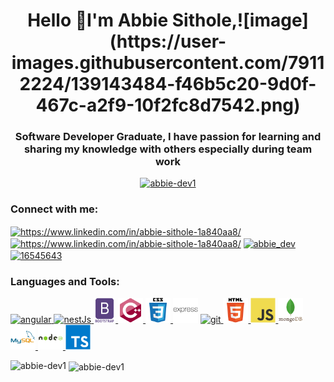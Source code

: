 <h1 align="center">Hello 👋I'm Abbie Sithole,![image](https://user-images.githubusercontent.com/79112224/139143484-f46b5c20-9d0f-467c-a2f9-10f2fc8d7542.png) </h1>
<h3 align="center">Software Developer Graduate, I have passion for learning and sharing my knowledge with others especially during team work</h3>
<p align="center" align="left"> <a href="https://github.com/abbie-dev1/github-profile-trophy"><img src="https://github-profile-trophy.vercel.app/?username=abbie-dev1" alt="abbie-dev1" /></a> 
</p>

<h3 align="left">Connect with me:</h3>
<p align="left">
<a href="https://www.instagram.com/ab_sithole/" target="blank"><img align="center" src="https://raw.githubusercontent.com/rahuldkjain/github-profile-readme-generator/master/src/images/icons/Social/instagram.svg" alt="https://www.linkedin.com/in/abbie-sithole-1a840aa8/" height="30" width="35" /></a>
<a href="https://www.linkedin.com/in/abbie-sithole-1a840aa8/" target="blank"><img align="center" src="https://raw.githubusercontent.com/rahuldkjain/github-profile-readme-generator/master/src/images/icons/Social/linked-in-alt.svg" alt="https://www.linkedin.com/in/abbie-sithole-1a840aa8/" height="30" width="40" /></a>
<a href="https://twitter.com/Abbiedev" target="blank"><img align="center" src="https://raw.githubusercontent.com/rahuldkjain/github-profile-readme-generator/master/src/images/icons/Social/twitter.svg" alt="abbie_dev" height="30" width="40" /></a>
<a href="https://stackoverflow.com/users/16907150/abbie-dev" target="blank"><img align="center" src="https://raw.githubusercontent.com/rahuldkjain/github-profile-readme-generator/master/src/images/icons/Social/stack-overflow.svg" alt="16545643" height="30" width="35" /></a>
</p>

<h3 align="left">Languages and Tools:</h3>
<p align="left"> <a href="https://angular.io" target="_blank"> <img src="https://angular.io/assets/images/logos/angular/angular.svg" alt="angular" width="40" height="40"/> </a> 
<a href="https://nestjs.com/" target="_blank"> <img src="https://icons-for-free.com/iconfiles/png/128/vscode+icons+type+nestjs-1324451393575753824.png" alt="nestJs" width="40" height="40"/> </a> <a href="https://getbootstrap.com" target="_blank"> <img src="https://raw.githubusercontent.com/devicons/devicon/master/icons/bootstrap/bootstrap-plain-wordmark.svg" alt="bootstrap" width="35" height="40"/> </a> <a href="https://www.w3schools.com/cpp/" target="_blank"> <img src="https://raw.githubusercontent.com/devicons/devicon/master/icons/cplusplus/cplusplus-original.svg" alt="cplusplus" width="40" height="40"/> </a> <a href="https://www.w3schools.com/css/" target="_blank"> <img src="https://raw.githubusercontent.com/devicons/devicon/master/icons/css3/css3-original-wordmark.svg" alt="css3" width="40" height="40"/> </a> <a href="https://expressjs.com" target="_blank"> <img src="https://raw.githubusercontent.com/devicons/devicon/master/icons/express/express-original-wordmark.svg" alt="express" width="40" height="40"/></a> <a href="https://git-scm.com/" target="_blank"> <img src="https://www.vectorlogo.zone/logos/git-scm/git-scm-icon.svg" alt="git" width="40" height="40"/> </a> <a href="https://www.w3.org/html/" target="_blank"> <img src="https://raw.githubusercontent.com/devicons/devicon/master/icons/html5/html5-original-wordmark.svg" alt="html5" width="40" height="40"/> </a> <a href="https://developer.mozilla.org/en-US/docs/Web/JavaScript" target="_blank"> <img src="https://raw.githubusercontent.com/devicons/devicon/master/icons/javascript/javascript-original.svg" alt="javascript" width="40" height="40"/> </a> <a 
href="https://www.mongodb.com/" target="_blank"> <img src="https://raw.githubusercontent.com/devicons/devicon/master/icons/mongodb/mongodb-original-wordmark.svg" alt="mongodb" width="40" height="40"/> </a> <a href="https://www.mysql.com/" target="_blank"> <img 
src="https://raw.githubusercontent.com/devicons/devicon/master/icons/mysql/mysql-original-wordmark.svg" alt="mysql" width="40" height="40"/> </a> <a href="https://nodejs.org" target="_blank"> <img src="https://raw.githubusercontent.com/devicons/devicon/master/icons/nodejs/nodejs-original-wordmark.svg" alt="nodejs" width="40" height="40"/> </a> <a href="https://www.typescriptlang.org/" target="_blank"> <img src="https://raw.githubusercontent.com/devicons/devicon/master/icons/typescript/typescript-original.svg" alt="typescript" width="40" height="40"/> </a> </p>

<p><img align="left" src="https://github-readme-stats.vercel.app/api/top-langs?username=abbie-dev1&show_icons=true&locale=en&layout=compact" alt="abbie-dev1" /></p>
<p>&nbsp;<img align="center" src="https://github-readme-stats.vercel.app/api?username=abbie-dev1&show_icons=true&locale=en" alt="abbie-dev1" /></p>
